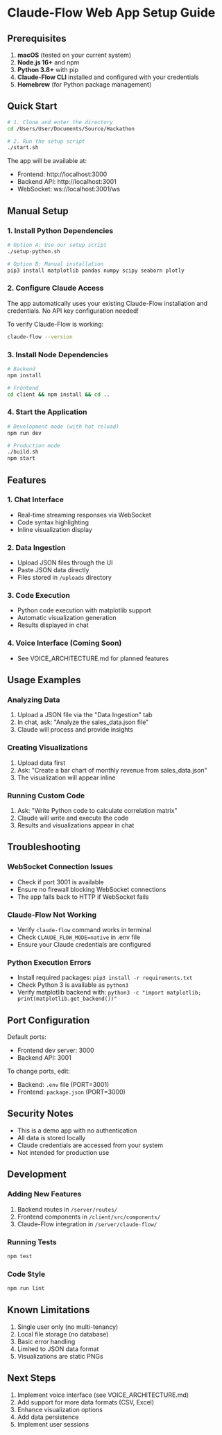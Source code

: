# Claude-Flow Web App Setup Guide

## Prerequisites

1. **macOS** (tested on your current system)
2. **Node.js 16+** and npm
3. **Python 3.8+** with pip
4. **Claude-Flow CLI** installed and configured with your credentials
5. **Homebrew** (for Python package management)

## Quick Start

```bash
# 1. Clone and enter the directory
cd /Users/User/Documents/Source/Hackathon

# 2. Run the setup script
./start.sh
```

The app will be available at:
- Frontend: http://localhost:3000
- Backend API: http://localhost:3001
- WebSocket: ws://localhost:3001/ws

## Manual Setup

### 1. Install Python Dependencies

```bash
# Option A: Use our setup script
./setup-python.sh

# Option B: Manual installation
pip3 install matplotlib pandas numpy scipy seaborn plotly
```

### 2. Configure Claude Access

The app automatically uses your existing Claude-Flow installation and credentials. No API key configuration needed!

To verify Claude-Flow is working:
```bash
claude-flow --version
```

### 3. Install Node Dependencies

```bash
# Backend
npm install

# Frontend
cd client && npm install && cd ..
```

### 4. Start the Application

```bash
# Development mode (with hot reload)
npm run dev

# Production mode
./build.sh
npm start
```

## Features

### 1. Chat Interface
- Real-time streaming responses via WebSocket
- Code syntax highlighting
- Inline visualization display

### 2. Data Ingestion
- Upload JSON files through the UI
- Paste JSON data directly
- Files stored in `/uploads` directory

### 3. Code Execution
- Python code execution with matplotlib support
- Automatic visualization generation
- Results displayed in chat

### 4. Voice Interface (Coming Soon)
- See VOICE_ARCHITECTURE.md for planned features

## Usage Examples

### Analyzing Data
1. Upload a JSON file via the "Data Ingestion" tab
2. In chat, ask: "Analyze the sales_data.json file"
3. Claude will process and provide insights

### Creating Visualizations
1. Upload data first
2. Ask: "Create a bar chart of monthly revenue from sales_data.json"
3. The visualization will appear inline

### Running Custom Code
1. Ask: "Write Python code to calculate correlation matrix"
2. Claude will write and execute the code
3. Results and visualizations appear in chat

## Troubleshooting

### WebSocket Connection Issues
- Check if port 3001 is available
- Ensure no firewall blocking WebSocket connections
- The app falls back to HTTP if WebSocket fails

### Claude-Flow Not Working
- Verify `claude-flow` command works in terminal
- Check `CLAUDE_FLOW_MODE=native` in .env file
- Ensure your Claude credentials are configured

### Python Execution Errors
- Install required packages: `pip3 install -r requirements.txt`
- Check Python 3 is available as `python3`
- Verify matplotlib backend with: `python3 -c "import matplotlib; print(matplotlib.get_backend())"`

## Port Configuration

Default ports:
- Frontend dev server: 3000
- Backend API: 3001

To change ports, edit:
- Backend: `.env` file (PORT=3001)
- Frontend: `package.json` (PORT=3000)

## Security Notes

- This is a demo app with no authentication
- All data is stored locally
- Claude credentials are accessed from your system
- Not intended for production use

## Development

### Adding New Features
1. Backend routes in `/server/routes/`
2. Frontend components in `/client/src/components/`
3. Claude-Flow integration in `/server/claude-flow/`

### Running Tests
```bash
npm test
```

### Code Style
```bash
npm run lint
```

## Known Limitations

1. Single user only (no multi-tenancy)
2. Local file storage (no database)
3. Basic error handling
4. Limited to JSON data format
5. Visualizations are static PNGs

## Next Steps

1. Implement voice interface (see VOICE_ARCHITECTURE.md)
2. Add support for more data formats (CSV, Excel)
3. Enhance visualization options
4. Add data persistence
5. Implement user sessions